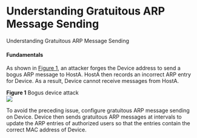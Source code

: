 Understanding Gratuitous ARP Message Sending
============================================

Understanding Gratuitous ARP Message Sending

#### Fundamentals

As shown in [Figure 1](#EN-US_CONCEPT_0000001130622086__fig15461627114112), an attacker forges the Device address to send a bogus ARP message to HostA. HostA then records an incorrect ARP entry for Device. As a result, Device cannot receive messages from HostA.

**Figure 1** Bogus device attack  
![](figure/en-us_image_0000001130622100.png)

To avoid the preceding issue, configure gratuitous ARP message sending on Device. Device then sends gratuitous ARP messages at intervals to update the ARP entries of authorized users so that the entries contain the correct MAC address of Device.